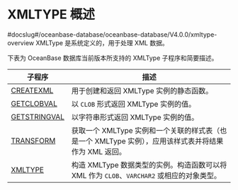 XMLTYPE 概述 
===============================
#docslug#/oceanbase-database/oceanbase-database/V4.0.0/xmltype-overview
XMLType 是系统定义的，用于处理 XML 数据。

下表为 OceanBase 数据库当前版本所支持的 XMLType 子程序和简要描述。


|                             子程序                             |                               描述                               |
|-------------------------------------------------------------|----------------------------------------------------------------|
| [CREATEXML](../21.XMLType/2.GETXML.md)    | 用于创建和返回 XMLType 实例的静态函数。                                       |
| [GETCLOBVAL](../21.XMLType/3.GETCLOBVAL.md)   | 以 `CLOB` 形式返回 XMLType 实例的值。                                    |
| [GETSTRINGVAL](../21.XMLType/4.GETSTRINGVAL.md) | 以字符串形式返回 XMLType 实例的值。                                         |
| [TRANSFORM](../21.XMLType/5.TRANSFORM.md)    | 获取一个 XMLType 实例和一个关联的样式表（也是一个 XMLType 实例），应用该样式表并将结果作为 XML 返回。 |
| [XMLTYPE](../21.XMLType/6.GETXMLTYPE.md)      | 构造 XMLType 数据类型的实例。构造函数可以将 XML 作为 `CLOB`、`VARCHAR2` 或相应的对象类型。  |



